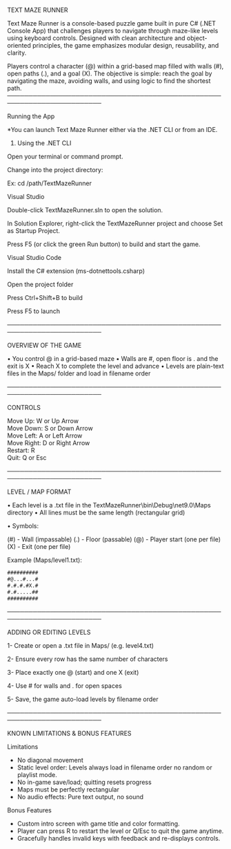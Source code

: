 TEXT MAZE RUNNER

Text Maze Runner is a console-based puzzle game built in pure C# (.NET Console App) that challenges players to navigate through maze-like levels using keyboard controls. Designed with clean architecture and object-oriented principles, the game emphasizes modular design, reusability, and clarity.

Players control a character (@) within a grid-based map filled with walls (#), open paths (.), and a goal (X). The objective is simple: reach the goal by navigating the maze, avoiding walls, and using logic to find the shortest path. ────────────────────────────────────────────────────────────────────────

Running the App

*You can launch Text Maze Runner either via the .NET CLI or from an IDE.

1. Using the .NET CLI

Open your terminal or command prompt.

Change into the project directory:

Ex: cd /path/TextMazeRunner


Visual Studio

Double-click TextMazeRunner.sln to open the solution.

In Solution Explorer, right-click the TextMazeRunner project and choose Set as Startup Project.

Press F5 (or click the green Run button) to build and start the game.


Visual Studio Code

Install the C# extension (ms-dotnettools.csharp)

Open the project folder

Press Ctrl+Shift+B to build

Press F5 to launch

────────────────────────────────────────────────────────────────────────

OVERVIEW OF THE GAME

• You control @ in a grid-based maze
• Walls are #, open floor is . and the exit is X
• Reach X to complete the level and advance
• Levels are plain-text files in the Maps/ folder and load in filename order

────────────────────────────────────────────────────────────────────────

CONTROLS

Move Up:     W or Up Arrow  
Move Down:   S or Down Arrow  
Move Left:   A or Left Arrow  
Move Right:  D or Right Arrow  
Restart:     R  
Quit:        Q or Esc

────────────────────────────────────────────────────────────────────────

LEVEL / MAP FORMAT

• Each level is a .txt file in the TextMazeRunner\bin\Debug\net9.0\Maps directory
• All lines must be the same length (rectangular grid)

• Symbols:

   (#) - Wall (impassable)
   (.) - Floor (passable)
   (@) - Player start (one per file)
   (X) - Exit (one per file)

Example (Maps/level1.txt):
```txt
##########
#@...#...#
#.#.#.#X.#
#.#.....##
##########
```

────────────────────────────────────────────────────────────────────────

ADDING OR EDITING LEVELS

1- Create or open a .txt file in Maps/ (e.g. level4.txt)

2- Ensure every row has the same number of characters

3- Place exactly one @ (start) and one X (exit)

4- Use # for walls and . for open spaces

5- Save, the game auto-load levels by filename order

────────────────────────────────────────────────────────────────────────

KNOWN LIMITATIONS & BONUS FEATURES

Limitations
- No diagonal movement
- Static level order: Levels always load in filename order no random or playlist mode.
- No in-game save/load; quitting resets progress
- Maps must be perfectly rectangular
- No audio effects: Pure text output, no sound 

Bonus Features
- Custom intro screen with game title and color formatting.
- Player can press R to restart the level or Q/Esc to quit the game anytime.
- Gracefully handles invalid keys with feedback and re-displays controls.


